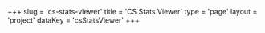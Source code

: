 +++
slug = 'cs-stats-viewer'
title = 'CS Stats Viewer'
type = 'page'
layout = 'project'
dataKey = 'csStatsViewer'
+++

